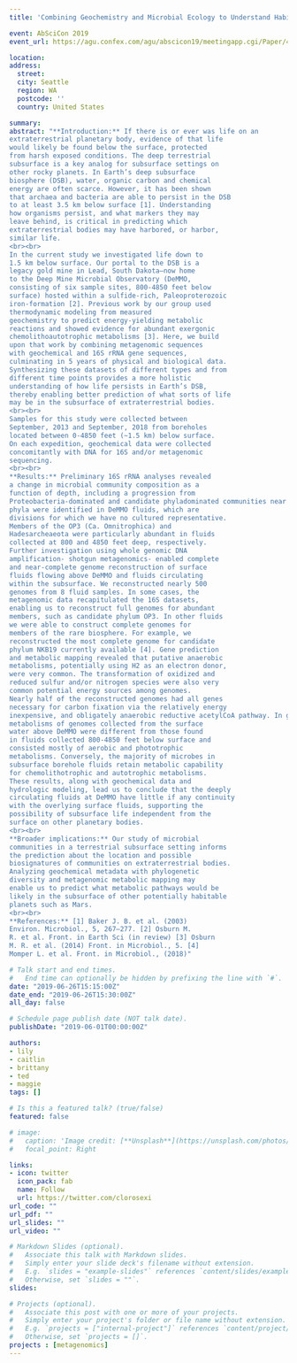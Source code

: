 ```yaml
---
title: 'Combining Geochemistry and Microbial Ecology to Understand Habitability and Processes in the Subsurface Terrestrial Biosphere'

event: AbSciCon 2019
event_url: https://agu.confex.com/agu/abscicon19/meetingapp.cgi/Paper/480519

location: 
address:
  street: 
  city: Seattle
  region: WA
  postcode: ''
  country: United States

summary: 
abstract: "**Introduction:** If there is or ever was life on an
extraterrestrial planetary body, evidence of that life
would likely be found below the surface, protected
from harsh exposed conditions. The deep terrestrial
subsurface is a key analog for subsurface settings on
other rocky planets. In Earth’s deep subsurface
biosphere (DSB), water, organic carbon and chemical
energy are often scarce. However, it has been shown
that archaea and bacteria are able to persist in the DSB
to at least 3.5 km below surface [1]. Understanding
how organisms persist, and what markers they may
leave behind, is critical in predicting which
extraterrestrial bodies may have harbored, or harbor,
similar life.
<br><br>
In the current study we investigated life down to
1.5 km below surface. Our portal to the DSB is a
legacy gold mine in Lead, South Dakota—now home
to the Deep Mine Microbial Observatory (DeMMO,
consisting of six sample sites, 800-4850 feet below
surface) hosted within a sulfide-rich, Paleoproterozoic
iron-formation [2]. Previous work by our group used
thermodynamic modeling from measured
geochemistry to predict energy-yielding metabolic
reactions and showed evidence for abundant exergonic
chemolithoautotrophic metabolisms [3]. Here, we build
upon that work by combining metagenomic sequences
with geochemical and 16S rRNA gene sequences,
culminating in 5 years of physical and biological data.
Synthesizing these datasets of different types and from
different time points provides a more holistic
understanding of how life persists in Earth’s DSB,
thereby enabling better prediction of what sorts of life
may be in the subsurface of extraterrestrial bodies.
<br><br>
Samples for this study were collected between
September, 2013 and September, 2018 from boreholes
located between 0-4850 feet (~1.5 km) below surface.
On each expedition, geochemical data were collected
concomitantly with DNA for 16S and/or metagenomic
sequencing.
<br><br>
**Results:** Preliminary 16S rRNA analyses revealed
a change in microbial community composition as a
function of depth, including a progression from
Proteobacteria-dominated and candidate phyladominated communities near the surface to Firmicutesdominated communities at depth. Nearly 20 candidate
phyla were identified in DeMMO fluids, which are
divisions for which we have no cultured representative.
Members of the OP3 (Ca. Omnitrophica) and
Hadesarcheaeota were particularly abundant in fluids
collected at 800 and 4850 feet deep, respectively.
Further investigation using whole genomic DNA
amplification- shotgun metagenomics- enabled complete
and near-complete genome reconstruction of surface
fluids flowing above DeMMO and fluids circulating
within the subsurface. We reconstructed nearly 500
genomes from 8 fluid samples. In some cases, the
metagenomic data recapitulated the 16S datasets,
enabling us to reconstruct full genomes for abundant
members, such as candidate phylum OP3. In other fluids
we were able to construct complete genomes for
members of the rare biosphere. For example, we
reconstructed the most complete genome for candidate
phylum NKB19 currently available [4]. Gene prediction
and metabolic mapping revealed that putative anaerobic
metabolisms, potentially using H2 as an electron donor,
were very common. The transformation of oxidized and
reduced sulfur and/or nitrogen species were also very
common potential energy sources among genomes.
Nearly half of the reconstructed genomes had all genes
necessary for carbon fixation via the relatively energy
inexpensive, and obligately anaerobic reductive acetylCoA pathway. In general, the phylogeny and
metabolisms of genomes collected from the surface
water above DeMMO were different from those found
in fluids collected 800-4850 feet below surface and
consisted mostly of aerobic and phototrophic
metabolisms. Conversely, the majority of microbes in
subsurface borehole fluids retain metabolic capability
for chemolithotrophic and autotrophic metabolisms.
These results, along with geochemical data and
hydrologic modeling, lead us to conclude that the deeply
circulating fluids at DeMMO have little if any continuity
with the overlying surface fluids, supporting the
possibility of subsurface life independent from the
surface on other planetary bodies.
<br><br>
**Broader implications:** Our study of microbial
communities in a terrestrial subsurface setting informs
the prediction about the location and possible
biosignatures of communities on extraterrestrial bodies.
Analyzing geochemical metadata with phylogenetic
diversity and metagenomic metabolic mapping may
enable us to predict what metabolic pathways would be
likely in the subsurface of other potentially habitable
planets such as Mars.
<br><br>
**References:** [1] Baker J. B. et al. (2003)
Environ. Microbiol., 5, 267–277. [2] Osburn M.
R. et al. Front. in Earth Sci (in review) [3] Osburn
M. R. et al. (2014) Front. in Microbiol., 5. [4]
Momper L. et al. Front. in Microbiol., (2018)"

# Talk start and end times.
#   End time can optionally be hidden by prefixing the line with `#`.
date: "2019-06-26T15:15:00Z"
date_end: "2019-06-26T15:30:00Z"
all_day: false

# Schedule page publish date (NOT talk date).
publishDate: "2019-06-01T00:00:00Z"

authors: 
- lily
- caitlin
- brittany
- ted
- maggie
tags: []

# Is this a featured talk? (true/false)
featured: false

# image:
#   caption: 'Image credit: [**Unsplash**](https://unsplash.com/photos/bzdhc5b3Bxs)'
#   focal_point: Right

links:
- icon: twitter
  icon_pack: fab
  name: Follow
  url: https://twitter.com/clorosexi
url_code: ""
url_pdf: ""
url_slides: ""
url_video: ""

# Markdown Slides (optional).
#   Associate this talk with Markdown slides.
#   Simply enter your slide deck's filename without extension.
#   E.g. `slides = "example-slides"` references `content/slides/example-slides.md`.
#   Otherwise, set `slides = ""`.
slides: 

# Projects (optional).
#   Associate this post with one or more of your projects.
#   Simply enter your project's folder or file name without extension.
#   E.g. `projects = ["internal-project"]` references `content/project/deep-learning/index.md`.
#   Otherwise, set `projects = []`.
projects : [metagenomics]
---
```


